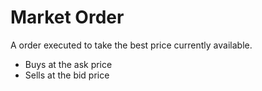 # Market Order

A order executed to take the best price currently available.

* Buys at the ask price
* Sells at the bid price